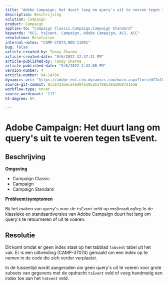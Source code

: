 ```yaml
---
title: "Adobe Campaign: Het duurt lang om query's uit te voeren tegen tsEvent."
description: Beschrijving
solution: Campaign
product: Campaign
applies-to: "Campaign Classic,Campaign,Campaign Standard"
keywords: "KCS, tsEvent, Campaign, Adobe Campaign, ACS, ACC"
resolution: Resolution
internal-notes: "CAMP-37074,NEO-11091"
bug: false
article-created-by: Tanay Sharma .
article-created-date: "9/6/2022 12:37:31 PM"
article-published-by: Tanay Sharma .
article-published-date: "9/6/2022 2:32:08 PM"
version-number: 4
article-number: KA-14708
dynamics-url: "https://adobe-ent.crm.dynamics.com/main.aspx?forceUCI=1&pagetype=entityrecord&etn=knowledgearticle&id=a03690ab-e02d-ed11-9db1-002248086735"
source-git-commit: 0c3e421beca46d9fe1952b1f98538a50697216a0
workflow-type: tm+mt
source-wordcount: '117'
ht-degree: 6%

---
```


# Adobe Campaign: Het duurt lang om query&#39;s uit te voeren tegen tsEvent.

## Beschrijving


<b>Omgeving</b>

- Campaign Classic
- Campaign
- Campaign Standard




<b>Probleem/symptomen</b>

Bij het maken van query&#39;s voor de `tsEvent` veld op `nmsBroadLogRcp` In de klassieke en standaardversies van Adobe Campaign duurt het lang om query&#39;s te retourneren of uit te voeren.


## Resolutie


Dit komt omdat er geen index staat op het tabblad `tsEvent` tabel uit het vak. Er is een uitbreiding (CAMP-37074) gemaakt om een index op te nemen in de code die zich verder verplaatst.

In de tussentijd wordt aangeraden om geen query&#39;s uit te voeren voor grote subsets van gegevens met de opdracht `tsEvent` veld of voeg handmatig een index toe aan het `tsEvent` veld.

